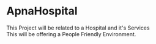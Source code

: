 # ApnaHospital
This Project will be related to a Hospital and it's Services
<br>
This will be offering a People Friendly Environment.
